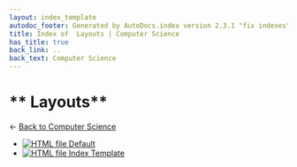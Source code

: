 ```yaml
---
layout: index_template
autodoc_footer: Generated by AutoDocs.index version 2.3.1 "fix indexes" ⓒ Starwort, 2020
title: Index of  Layouts | Computer Science
has_title: true
back_link: ..
back_text: Computer Science
---
```


# ** Layouts**

← [Back to Computer Science](..)

- [![HTML file](https://img.icons8.com/windows/512/03dac6/regular-document.png) Default](./default.html)
- [![HTML file](https://img.icons8.com/windows/512/03dac6/regular-document.png) Index Template](./index_template.html)

